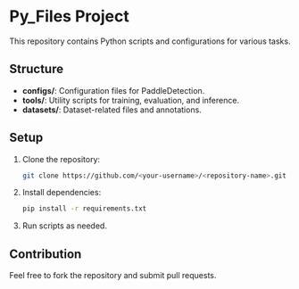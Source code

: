 # Py_Files Project

This repository contains Python scripts and configurations for various tasks.

## Structure

- **configs/**: Configuration files for PaddleDetection.
- **tools/**: Utility scripts for training, evaluation, and inference.
- **datasets/**: Dataset-related files and annotations.

## Setup

1. Clone the repository:
   ```bash
   git clone https://github.com/<your-username>/<repository-name>.git
   ```

2. Install dependencies:
   ```bash
   pip install -r requirements.txt
   ```

3. Run scripts as needed.

## Contribution

Feel free to fork the repository and submit pull requests.